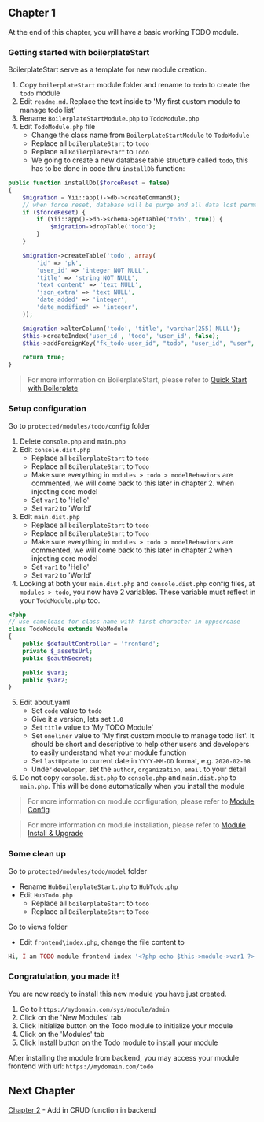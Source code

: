 ## Chapter 1
At the end of this chapter, you will have a basic working TODO module.

### Getting started with boilerplateStart
BoilerplateStart serve as a template for new module creation.
1. Copy `boilerplateStart` module folder and rename to `todo` to create the `todo` module
2. Edit `readme.md`. Replace the text inside to 'My first custom module to manage todo list'
3. Rename `BoilerplateStartModule.php` to `TodoModule.php`
4. Edit `TodoModule.php` file
    - Change the class name from `BoilerplateStartModule` to `TodoModule`
    - Replace all `boilerplateStart` to `todo`
    - Replace all `BoilerplateStart` to `Todo`
    - We going to create a new database table structure called `todo`, this has to be done in code thru `installDb` function:
```php
public function installDb($forceReset = false)
{
	$migration = Yii::app()->db->createCommand();
	// when force reset, database will be purge and all data lost permanently
	if ($forceReset) {
		if (Yii::app()->db->schema->getTable('todo', true)) {
			$migration->dropTable('todo');
		}
	}

	$migration->createTable('todo', array(
		'id' => 'pk',
		'user_id' => 'integer NOT NULL',
		'title' => 'string NOT NULL',
		'text_content' => 'text NULL',
		'json_extra' => 'text NULL',
		'date_added' => 'integer',
		'date_modified' => 'integer',
	));

	$migration->alterColumn('todo', 'title', 'varchar(255) NULL');
	$this->createIndex('user_id', 'todo', 'user_id', false);
	$this->addForeignKey("fk_todo-user_id", "todo", "user_id", "user", "id", "RESTRICT", "RESTRICT");

	return true;
}
```
> For more information on BoilerplateStart, please refer to [Quick Start with Boilerplate](Quick-Start-with-Boilerplate)

### Setup configuration
Go to `protected/modules/todo/config` folder
1. Delete `console.php` and `main.php`
2. Edit `console.dist.php`
   - Replace all `boilerplateStart` to `todo`
   - Replace all `BoilerplateStart` to `Todo`
   - Make sure everything in `modules > todo > modelBehaviors` are commented, we will come back to this later in chapter 2. when injecting core model
   - Set `var1` to 'Hello'
   - Set `var2` to 'World'
3. Edit `main.dist.php`
   - Replace all `boilerplateStart` to `todo`
   - Replace all `BoilerplateStart` to `Todo`
   - Make sure everything in `modules > todo > modelBehaviors` are commented, we will come back to this later in chapter 2 when injecting core model
   - Set `var1` to 'Hello'
   - Set `var2` to 'World'
4. Looking at both your `main.dist.php` and `console.dist.php` config files, at `modules > todo`, you now have 2 variables. These variable must reflect in your `TodoModule.php` too.
```php
<?php
// use camelcase for class name with first character in uppsercase
class TodoModule extends WebModule
{
	public $defaultController = 'frontend';
	private $_assetsUrl;
	public $oauthSecret;

	public $var1;
	public $var2;
}
```
5. Edit about.yaml
   - Set `code` value to `todo`
   - Give it a version, lets set `1.0`
   - Set `title` value to 'My TODO Module`
   - Set `oneliner` value to 'My first custom module to manage todo list'. It should be short and descriptive to help other users and developers to easily understand what your module function
   - Set `lastUpdate` to current date in `YYYY-MM-DD` format, e.g. `2020-02-08`
   - Under `developer`, set the `author`, `organization`, `email` to your detail
6. Do not copy `console.dist.php` to `console.php` and `main.dist.php` to `main.php`. This will be done automatically when you install the module

> For more information on module configuration, please refer to [Module Config](Module-Config)

> For more information on module installation, please refer to [Module Install & Upgrade
](Module-Install-&-Upgrade)

### Some clean up
Go to `protected/modules/todo/model` folder
  - Rename `HubBoilerplateStart.php` to `HubTodo.php`
  - Edit `HubTodo.php`
    - Replace all `boilerplateStart` to `todo`
    - Replace all `BoilerplateStart` to `Todo`        

Go to views folder
  - Edit `frontend\index.php`, change the file content to 
```php 
Hi, I am TODO module frontend index '<?php echo $this->module->var1 ?>'
```

### Congratulation, you made it!
You are now ready to install this new module you have just created.
1. Go to `https://mydomain.com/sys/module/admin` 
2. Click on the 'New Modules' tab
3. Click Initialize button on the Todo module to initialize your module
4. Click on the 'Modules' tab
5. Click Install button on the Todo module to install your module

After installing the module from backend, you may access your module frontend with url: `https://mydomain.com/todo`

## Next Chapter
[Chapter 2](Step-by-Step-Todo-module-Chapter2) - Add in CRUD function in backend